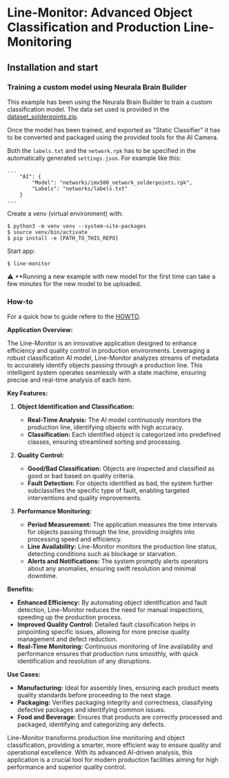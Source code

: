 # Line-Monitor: Advanced Object Classification and Production Line-Monitoring

## Installation and start

### Training a custom model using Neurala Brain Builder
This example has been using the Neurala Brain Builder to train a custom classification model.
The data set used is provided in the [dataset_solderpoints.zip](./assets/dataset_solderpoints.zip).

Once the model has been trained, and exported as "Static Classifier" it has to be converted and packaged using the provided tools for the AI Camera.

Both the ```labels.txt``` and the ```network.rpk``` has to be specified in the automatically generated ```settings.json```.
For example like this:

```
...
    "AI": {
        "Model": "networks/imx500_network_solderpoints.rpk",
        "Labels": "networks/labels.txt"
    }
...
```

Create a venv (virtual environment) with:
```
$ python3 -m venv venv --system-site-packages
$ source venv/bin/activate
$ pip install -e [PATH_TO_THIS_REPO]
```

Start app:
```
$ line-monitor
```
:warning: **Running a new example with new model for the first time can take a few minutes for the new model to be uploaded.

### How-to

For a quick how to guide refere to the [HOWTO](./HOWTO.md).

**Application Overview:**

The Line-Monitor is an innovative application designed to enhance efficiency and quality control in production environments. Leveraging a robust classification AI model, Line-Monitor analyzes streams of metadata to accurately identify objects passing through a production line. This intelligent system operates seamlessly with a state machine, ensuring precise and real-time analysis of each item.

**Key Features:**

1. **Object Identification and Classification:**
   - **Real-Time Analysis:** The AI model continuously monitors the production line, identifying objects with high accuracy.
   - **Classification:** Each identified object is categorized into predefined classes, ensuring streamlined sorting and processing.

2. **Quality Control:**
   - **Good/Bad Classification:** Objects are inspected and classified as good or bad based on quality criteria.
   - **Fault Detection:** For objects identified as bad, the system further subclassifies the specific type of fault, enabling targeted interventions and quality improvements.

3. **Performance Monitoring:**
   - **Period Measurement:** The application measures the time intervals for objects passing through the line, providing insights into processing speed and efficiency.
   - **Line Availability:** Line-Monitor monitors the production line status, detecting conditions such as blockage or starvation.
   - **Alerts and Notifications:** The system promptly alerts operators about any anomalies, ensuring swift resolution and minimal downtime.

**Benefits:**

- **Enhanced Efficiency:** By automating object identification and fault detection, Line-Monitor reduces the need for manual inspections, speeding up the production process.
- **Improved Quality Control:** Detailed fault classification helps in pinpointing specific issues, allowing for more precise quality management and defect reduction.
- **Real-Time Monitoring:** Continuous monitoring of line availability and performance ensures that production runs smoothly, with quick identification and resolution of any disruptions.

**Use Cases:**

- **Manufacturing:** Ideal for assembly lines, ensuring each product meets quality standards before proceeding to the next stage.
- **Packaging:** Verifies packaging integrity and correctness, classifying defective packages and identifying common issues.
- **Food and Beverage:** Ensures that products are correctly processed and packaged, identifying and categorizing any defects.

Line-Monitor transforms production line monitoring and object classification, providing a smarter, more efficient way to ensure quality and operational excellence. With its advanced AI-driven analysis, this application is a crucial tool for modern production facilities aiming for high performance and superior quality control.

